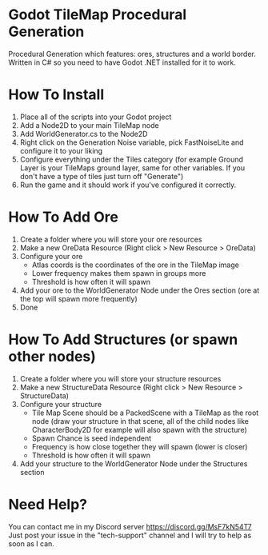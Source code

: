 # Godot TileMap Procedural Generation
Procedural Generation which features: ores, structures and a world border.
Written in C# so you need to have Godot .NET installed for it to work.

# How To Install
1. Place all of the scripts into your Godot project
2. Add a Node2D to your main TileMap node
3. Add WorldGenerator.cs to the Node2D
4. Right click on the Generation Noise variable, pick FastNoiseLite and configure it to your liking
5. Configure everything under the Tiles category (for example Ground Layer is your TileMaps ground layer, same for other variables. If you don't have a type of tiles just turn off "Generate")
6. Run the game and it should work if you've configured it correctly.

# How To Add Ore
1. Create a folder where you will store your ore resources
2. Make a new OreData Resource (Right click > New Resource > OreData)
3. Configure your ore
   - Atlas coords is the coordinates of the ore in the TileMap image
   - Lower frequency makes them spawn in groups more
   - Threshold is how often it will spawn
4. Add your ore to the WorldGenerator Node under the Ores section (ore at the top will spawn more frequently)
5. Done

# How To Add Structures (or spawn other nodes)
1. Create a folder where you will store your structure resources
2. Make a new StructureData Resource (Right click > New Resource > StructureData)
3. Configure your structure
   - Tile Map Scene should be a PackedScene with a TileMap as the root node (draw your structure in that scene, all of the child nodes like CharacterBody2D for example will also spawn with the structure)
   - Spawn Chance is seed independent
   - Frequency is how close together they will spawn (lower is closer)
   - Threshold is how often it will spawn
4. Add your structure to the WorldGenerator Node under the Structures section

# Need Help?
You can contact me in my Discord server https://discord.gg/MsF7kN54T7
Just post your issue in the "tech-support" channel and I will try to help as soon as I can.
